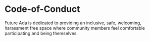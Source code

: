 # Code-of-Conduct
Future Ada is dedicated to providing an inclusive, safe, welcoming, harassment free space where community members feel comfortable participating and being themselves.
